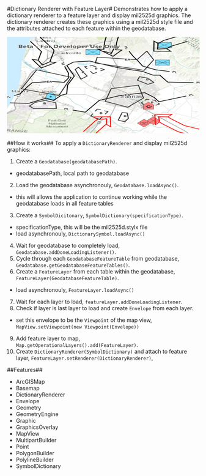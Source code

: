 #Dictionary Renderer with Feature Layer#
Demonstrates how to apply a dictionary renderer to a feature layer and display mil2525d graphics. 
The dictionary renderer creates these graphics using a mil2525d style file and the attributes attached to each
feature within the geodatabase.

![](DictionaryRendererFeatureLayer.png)

##How it works##
To apply a `DictionaryRenderer` and display mil2525d graphics:

1. Create a `Geodatabase(geodatabasePath)`.
  - geodatabasePath, local path to geodatabase
2. Load the geodatabase asynchronouly, `Geodatabase.loadAsync()`.
  - this will allows the application to continue working while the geodatabase loads in all feature tables
3.  Create a `SymbolDicitonary`, `SymbolDictionary(specificationType)`.
  - specificationType, this will be the mil2525d.stylx file
  - load asynchronouly, `DictionarySymbol.loadAsync()`
4. Wait for geodatabase to completely load, `Geodatabase.addDoneLoadingListener()`.
5. Cycle through each `GeodatabaseFeatureTable` from geodatabase, `Geodatabase.getGeodatabaseFeatureTables()`.
6. Create a `FeatureLayer` from each table within the geodatabase, `FeatureLayer(GeodatabaseFeatureTable)`.
  - load asynchronouly, `FeatureLayer.loadAsync()`
7. Wait for each layer to load, `featureLayer.addDoneLoadingListener`.
8. Check if layer is last layer to load and create `Envelope` from each layer.
  - set this envelope to be the `Viewpoint` of the map view, `MapView.setViewpoint(new Viewpoint(Envelope))`
9. Add feature layer to map, `Map.getOperationalLayers().add(FeatureLayer)`.
10. Create `DictionaryRenderer(SymbolDictionary)` and attach to feature layer, `FeatureLayer.setRenderer(DictionaryRenderer)`,

##Features##
- ArcGISMap
- Basemap
- DictionaryRenderer
- Envelope
- Geometry
- GeometryEngine
- Graphic
- GraphicsOverlay
- MapView
- MultipartBuilder
- Point
- PolygonBuilder
- PolylineBuilder
- SymbolDictionary

